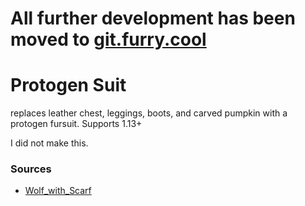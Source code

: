 # All further development has been moved to [git.furry.cool](https://git.furry.cool/MCFurryPacks)

# Protogen Suit
replaces leather chest, leggings, boots, and carved pumpkin with a protogen fursuit. Supports 1.13+

I did not make this.

### Sources
* [Wolf_with_Scarf](https://www.planetminecraft.com/texture-pack/protogen-mask-fursuit/)
